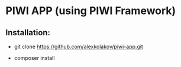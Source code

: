 PIWI APP (using PIWI Framework)
===============================

Installation:
---------------------------

- git clone https://github.com/alexkolakov/piwi-app.git

- composer install